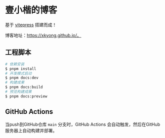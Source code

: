 # 壹小楷的博客

基于 [vitepress](https://vitepress.dev/) 搭建而成！

博客地址：https://xkyong.github.io/。



## 工程脚本

```bash
# 依赖安装
$ pnpm install
# 开发模式启动
$ pnpm docs:dev
# 构建成果
$ pnpm docs:build
# 预览构建成果
$ pnpm docs:preview
```



## GitHub Actions

当push到GitHub仓库 `main` 分支时，GitHub Actions 会自动触发，然后在GitHub服务器上自动构建并部署。

